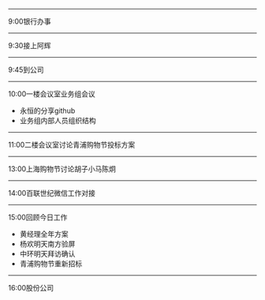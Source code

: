 
---
9:00银行办事

---
9:30接上阿辉

---
9:45到公司

---
10:00一楼会议室业务组会议
- 永恒的分享github
- 业务组内部人员组织结构

---
11:00二楼会议室讨论青浦购物节投标方案

---
13:00上海购物节讨论胡子小马陈炯

---
14:00百联世纪微信工作对接

---
15:00回顾今日工作
- 黄经理全年方案
- 杨欢明天南方验屏
- 中环明天拜访确认
- 青浦购物节重新招标

---
16:00股份公司